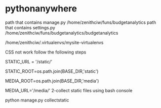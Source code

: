 # pythonanywhere
path that contains manage.py
/home/zenithciw/funs/budgetanalytics 
path that contains settings.py
/home/zenithciw/funs/budgetanalytics/budgetanalytics

/home/zenithciw/.virtualenvs/mysite-virtualenvs

CSS not work follow the following steps

STATIC_URL = '/static/'

STATIC_ROOT=os.path.join(BASE_DIR,'static')

MEDIA_ROOT=os.path.join(BASE_DIR,'media')

MEDIA_URL='/media/'
2-collect static files using bash console

python manage.py collectstatic
